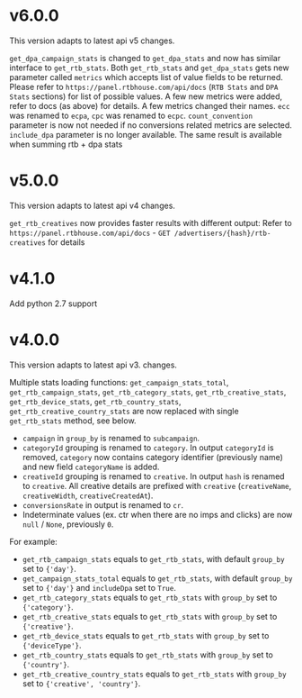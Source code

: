 # v6.0.0
This version adapts to latest api v5 changes.

`get_dpa_campaign_stats` is changed to `get_dpa_stats` and now has similar interface to `get_rtb_stats`.
Both `get_rtb_stats` and `get_dpa_stats` gets new parameter called `metrics` which accepts list of value fields to be returned. Please refer to `https://panel.rtbhouse.com/api/docs` (`RTB Stats` and `DPA Stats` sections) for list of possible values.
A few new metrics were added, refer to docs (as above) for details.
A few metrics changed their names. `ecc` was renamed to `ecpa`, `cpc` was renamed to `ecpc`.
`count_convention` parameter is now not needed if no conversions related metrics are selected.
`include_dpa` parameter is no longer available. The same result is available when summing rtb + dpa stats


# v5.0.0
This version adapts to latest api v4 changes.

`get_rtb_creatives` now provides faster results with different output:
Refer to `https://panel.rtbhouse.com/api/docs` - `GET /advertisers/{hash}/rtb-creatives` for details


# v4.1.0
Add python 2.7 support


# v4.0.0
This version adapts to latest api v3. changes.

Multiple stats loading functions: `get_campaign_stats_total`, `get_rtb_campaign_stats`, `get_rtb_category_stats`, `get_rtb_creative_stats`, `get_rtb_device_stats`, `get_rtb_country_stats`, `get_rtb_creative_country_stats` are now replaced with single `get_rtb_stats` method, see below.
- `campaign` in `group_by` is renamed to `subcampaign`.
- `categoryId` grouping is renamed to `category`. In output `categoryId` is removed, `category` now contains category identifier (previously name) and new field `categoryName` is added.
- `creativeId` grouping is renamed to `creative`. In output `hash` is renamed to `creative`. All creative details are prefixed with `creative` (`creativeName`, `creativeWidth`, `creativeCreatedAt`).
- `conversionsRate` in output is renamed to `cr`.
- Indeterminate values (ex. ctr when there are no imps and clicks) are now `null` / `None`, previously `0`.

For example:
- `get_rtb_campaign_stats` equals to `get_rtb_stats`, with default `group_by` set to `{'day'}`.
- `get_campaign_stats_total` equals to `get_rtb_stats`, with default `group_by` set to `{'day'}` and `includeDpa` set to `True`.
- `get_rtb_category_stats` equals to `get_rtb_stats` with `group_by` set to `{'category'}`.
- `get_rtb_creative_stats` equals to `get_rtb_stats` with `group_by` set to `{'creative'}`.
- `get_rtb_device_stats` equals to `get_rtb_stats` with `group_by` set to `{'deviceType'}`.
- `get_rtb_country_stats` equals to `get_rtb_stats` with `group_by` set to `{'country'}`.
- `get_rtb_creative_country_stats` equals to `get_rtb_stats` with `group_by` set to `{'creative', 'country'}`.
